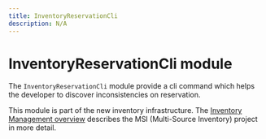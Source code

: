 ```yaml
---
title: InventoryReservationCli
description: N/A
---
```


# InventoryReservationCli module

The `InventoryReservationCli` module provide a cli command which helps the developer to discover inconsistencies on reservation.

This module is part of the new inventory infrastructure. The
[Inventory Management overview](https://developer.adobe.com/commerce/webapi/rest/inventory/index.html)
describes the MSI (Multi-Source Inventory) project in more detail.
